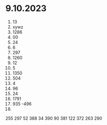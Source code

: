# 9.10.2023

1. 13
2. xywz
3. 1286
4. 00
5. 24
6. 6
7. 297
8. 1260
9. 12
10. 5
11. 1350
12. 504
13. 4
14. 96
15. 24
16. 1791
17. 935 -496
25. 
255 297
52 388
34 390
90 381
122 372
263 290